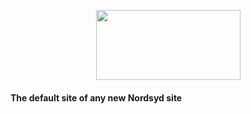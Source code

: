 <p align="center">
  <img width="231" height="112" src="https://i.imgur.com/WtD58cK.png">
  <h4>The default site of any new Nordsyd site</h4>
</p>
